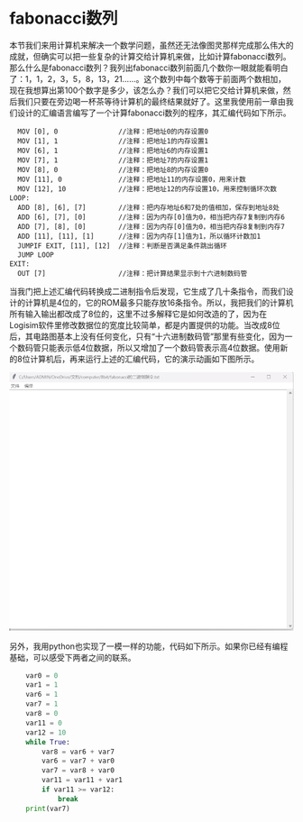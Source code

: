 # fabonacci数列
本节我们来用计算机来解决一个数学问题，虽然还无法像图灵那样完成那么伟大的成就，但确实可以把一些复杂的计算交给计算机来做，比如计算fabonacci数列。那么什么是fabonacci数列？我列出fabonacci数列前面几个数你一眼就能看明白了：1，1，2，3，5，8，13，21……。这个数列中每个数等于前面两个数相加，现在我想算出第100个数字是多少，该怎么办？我们可以把它交给计算机来做，然后我们只要在旁边喝一杯茶等待计算机的最终结果就好了。这里我使用前一章由我们设计的汇编语言编写了一个计算fabonacci数列的程序，其汇编代码如下所示。

```
  MOV [0], 0               //注释：把地址0的内存设置0
  MOV [1], 1               //注释：把地址1的内存设置1
  MOV [6], 1               //注释：把地址6的内存设置1
  MOV [7], 1               //注释：把地址7的内存设置1
  MOV [8], 0               //注释：把地址8的内存设置0
  MOV [11], 0              //注释：把地址11的内存设置0，用来计数
  MOV [12], 10             //注释：把地址12的内存设置10，用来控制循环次数
LOOP:
  ADD [8], [6], [7]        //注释：把内存地址6和7处的值相加，保存到地址8处
  ADD [6], [7], [0]        //注释：因为内存[0]值为0，相当把内存7复制到内存6
  ADD [7], [8], [0]        //注释：因为内存[0]值为0，相当把内存8复制到内存7
  ADD [11], [11], [1]      //注释：因为内存[1]值为1，所以循环计数加1
  JUMPIF EXIT, [11], [12]  //注释：判断是否满足条件跳出循环
  JUMP LOOP
EXIT:
  OUT [7]                  //注释：把计算结果显示到十六进制数码管
```
当我门把上述汇编代码转换成二进制指令后发现，它生成了几十条指令，而我们设计的计算机是4位的，它的ROM最多只能存放16条指令。所以，我把我们的计算机所有输入输出都改成了8位的，这里不过多解释它是如何改造的了，因为在Logisim软件里修改数据位的宽度比较简单，都是内置提供的功能。当改成8位后，其电路图基本上没有任何变化，只有“十六进制数码管”那里有些变化，因为一个数码管只能表示低4位数据，所以又增加了一个数码管表示高4位数据。使用新的8位计算机后，再来运行上述的汇编代码，它的演示动画如下图所示。

![这里写图片描述](pic/6-1.gif)

另外，我用python也实现了一模一样的功能，代码如下所示。如果你已经有编程基础，可以感受下两者之间的联系。

```python
	var0 = 0
	var1 = 1
	var6 = 1
	var7 = 1
	var8 = 0
	var11 = 0
	var12 = 10
	while True:
		var8 = var6 + var7
		var6 = var7 + var0
		var7 = var8 + var0
		var11 = var11 + var1
		if var11 >= var12:
			break
	print(var7)
```
